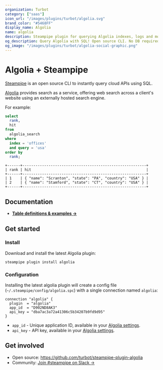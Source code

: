 ```yaml
---
organization: Turbot
category: ["saas"]
icon_url: "/images/plugins/turbot/algolia.svg"
brand_color: "#5468FF"
display_name: Algolia
name: algolia
description: Steampipe plugin for querying Algolia indexes, logs and more.
og_description: Query Algolia with SQL! Open source CLI. No DB required.
og_image: "/images/plugins/turbot/algolia-social-graphic.png"
---
```


# Algolia + Steampipe

[Steampipe](https://steampipe.io) is an open source CLI to instantly query cloud APIs using SQL.

[Algolia](https://algolia.com) provides search as a service, offering web search across a client's website using an externally hosted search engine.

For example:

```sql
select
  rank,
  hit
from
  algolia_search
where
  index = 'offices'
  and query = 'usa'
order by
  rank;
```

```
+------+---------------------------------------------------------+
| rank | hit                                                     |
+------+---------------------------------------------------------+
| 1    | { "name": "Scranton", "state": "PA", "country": "USA" } |
| 2    | { "name": "Stamford", "state": "CT", "country": "USA" } |
+------+---------------------------------------------------------+
```

## Documentation

- **[Table definitions & examples →](/plugins/turbot/algolia/tables)**

## Get started

### Install

Download and install the latest Algolia plugin:

```bash
steampipe plugin install algolia
```

### Configuration

Installing the latest algolia plugin will create a config file (`~/.steampipe/config/algolia.spc`) with a single connection named `algolia`:

```hcl
connection "algolia" {
  plugin  = "algolia"
  app_id  = "D902ND8AK3"
  api_key = "dba7ac3a72a41306c5b34207b9fd9d95"
}
```

* `app_id` - Unique application ID, available in your [Algolia settings](https://www.algolia.com/account/api-keys).
* `api_key` - API key, available in your [Algolia settings](https://www.algolia.com/account/api-keys).

## Get involved

* Open source: https://github.com/turbot/steampipe-plugin-algolia
* Community: [Join #steampipe on Slack →](https://turbot.com/community/join)
